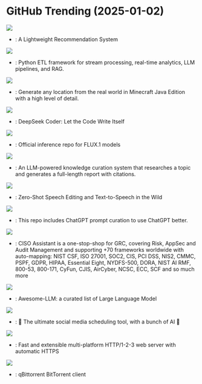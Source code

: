 # GitHub Trending (2025-01-02)

![](https://img.shields.io/badge/Python-New%201-green?style=flat-square&logo=appveyor)
- [](https://github.comundefined): A Lightweight Recommendation System

![](https://img.shields.io/badge/Python-New%20254-green?style=flat-square&logo=appveyor)
- [](https://github.comundefined): Python ETL framework for stream processing, real-time analytics, LLM pipelines, and RAG.

![](https://img.shields.io/badge/Rust-New%20574-green?style=flat-square&logo=appveyor)
- [](https://github.comundefined): Generate any location from the real world in Minecraft Java Edition with a high level of detail.

![](https://img.shields.io/badge/Python-New%201-green?style=flat-square&logo=appveyor)
- [](https://github.comundefined): DeepSeek Coder: Let the Code Write Itself

![](https://img.shields.io/badge/Python-New%2065-green?style=flat-square&logo=appveyor)
- [](https://github.comundefined): Official inference repo for FLUX.1 models

![](https://img.shields.io/badge/Python-New%20344-green?style=flat-square&logo=appveyor)
- [](https://github.comundefined): An LLM-powered knowledge curation system that researches a topic and generates a full-length report with citations.

![](https://img.shields.io/badge/Jupyter%20Notebook-New%2020-green?style=flat-square&logo=appveyor)
- [](https://github.comundefined): Zero-Shot Speech Editing and Text-to-Speech in the Wild

![](https://img.shields.io/badge/HTML-New%20158-green?style=flat-square&logo=appveyor)
- [](https://github.comundefined): This repo includes ChatGPT prompt curation to use ChatGPT better.

![](https://img.shields.io/badge/Python-New%2066-green?style=flat-square&logo=appveyor)
- [](https://github.comundefined): CISO Assistant is a one-stop-shop for GRC, covering Risk, AppSec and Audit Management and supporting +70 frameworks worldwide with auto-mapping: NIST CSF, ISO 27001, SOC2, CIS, PCI DSS, NIS2, CMMC, PSPF, GDPR, HIPAA, Essential Eight, NYDFS-500, DORA, NIST AI RMF, 800-53, 800-171, CyFun, CJIS, AirCyber, NCSC, ECC, SCF and so much more

![](https://img.shields.io/badge/none-New%20104-green?style=flat-square&logo=appveyor)
- [](https://github.comundefined): Awesome-LLM: a curated list of Large Language Model

![](https://img.shields.io/badge/TypeScript-New%20344-green?style=flat-square&logo=appveyor)
- [](https://github.comundefined): 📨 The ultimate social media scheduling tool, with a bunch of AI 🤖

![](https://img.shields.io/badge/Go-New%2056-green?style=flat-square&logo=appveyor)
- [](https://github.comundefined): Fast and extensible multi-platform HTTP/1-2-3 web server with automatic HTTPS

![](https://img.shields.io/badge/C%2B%2B-New%2021-green?style=flat-square&logo=appveyor)
- [](https://github.comundefined): qBittorrent BitTorrent client

